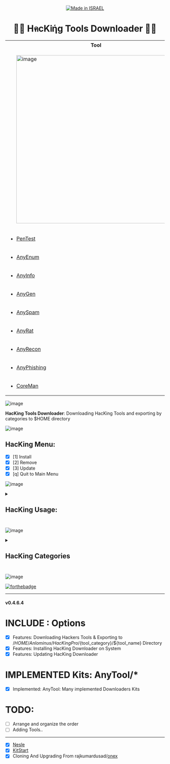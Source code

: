 <div align="center">

  <a href=""><br><img title="Made in ISRAEL" src="https://img.shields.io/badge/MADE%20IN-ISRAEL-blue?style=for-the-badge"></a>

<h1> 👨‍💻 HคcKᎥήg Tools Downloader 👨‍💻 </h1>

<table>
  <tr>
    <th>Tool</th>
    <th>ScreenShot</th>
  </tr>
    <tr>
      <td>
        <ul>
          <img width="530" alt="image" src="https://user-images.githubusercontent.com/51442719/163238417-5ad83755-2c6c-42a2-bd2f-a27107f74740.png">
        </ul>
      </td>
      <td>
        <ul>
        <li><a href="https://github.com/Anlominus/PenTest">PenTest</a></li><br>
        <li><a href="https://github.com/Anlominus/HacKing/tree/main/AnyTool/AnyEnum#--enumeration-tools-downloader--">AnyEnum</a></li>
        <li><a href="https://github.com/Anlominus/HacKing/tree/main/AnyTool/AnyInfo">AnyInfo</a></li>
        <li><a href="https://github.com/Anlominus/HacKing/tree/main/AnyPass/AnyPass">AnyPass</a></li><br>
        <li><a href="https://github.com/Anlominus/HacKing/tree/main/AnyTool/AnyPhishing">AnyPhishing</a></li><br>
        <li><a href="https://github.com/Anlominus/HacKing/tree/main/AnyTool/AnyGen">AnyGen</a></li>
        <li><a href="https://github.com/Anlominus/HacKing/tree/main/AnyTool/AnySpam">AnySpam</a></li>
        <li><a href="https://github.com/Anlominus/HacKing/tree/main/AnyTool/AnyRat#--remote-administration-tool---downloader--">AnyRat</a></li>
        <li><a href="https://github.com/Anlominus/HacKing/tree/main/AnyTool/AnyRecon#--reconnaissance-tools-downloader--">AnyRecon</a></li>
        <li><a href="https://github.com/Anlominus/HacKing/tree/main/AnyTool/CoreMan">CoreMan</a></li>
        </ul>
      </td>
   </tr>
  <tr>
      <td>
        <ul>
        <li><a href="https://github.com/Anlominus/PenTest">PenTest</a></li>
        </ul>
      </td>
  </tr>
  <tr>
      <td>
        <ul>
        <li><a href="https://github.com/Anlominus/HacKing/tree/main/AnyTool/AnyEnum#--enumeration-tools-downloader--">AnyEnum</a></li>
        </ul>
      </td>
  </tr>
  <tr>
      <td>
        <ul>
        <li><a href="https://github.com/Anlominus/HacKing/tree/main/AnyTool/AnyInfo">AnyInfo</a></li>
        </ul>
      </td>
  </tr>
  <tr>
      <td>
        <ul>
        <li><a href="https://github.com/Anlominus/HacKing/tree/main/AnyTool/AnyGen">AnyGen</a></li>
        </ul>
      </td>
  </tr>
  <tr>
      <td>
        <ul>
        <li><a href="https://github.com/Anlominus/HacKing/tree/main/AnyTool/AnySpam">AnySpam</a></li>
        </ul>
      </td>
  </tr>
  <tr>
      <td>
        <ul>
        <li><a href="https://github.com/Anlominus/HacKing/tree/main/AnyTool/AnyRat#--remote-administration-tool---downloader--">AnyRat</a></li>
        </ul>
      </td>
  </tr>
  <tr>
      <td>
        <ul>
        <li><a href="https://github.com/Anlominus/HacKing/tree/main/AnyTool/AnyRecon#--reconnaissance-tools-downloader--">AnyRecon</a></li>
        </ul>
      </td>
  </tr>
  <tr>
      <td>
        <ul>
        <li><a href="https://github.com/Anlominus/HacKing/tree/main/AnyTool/AnyPhishing">AnyPhishing</a></li>
        </ul>
      </td>
  </tr>
  <tr>
      <td>
        <ul>
        <li><a href="https://github.com/Anlominus/HacKing/tree/main/AnyTool/CoreMan">CoreMan</a></li>
        </ul>
      </td>
        </ul>
      </td>
  </tr>
    
</table>
</div>

![image](https://user-images.githubusercontent.com/51442719/149520330-b3bce735-5a57-481d-b122-fda4e2052cf8.png)

 **HacKing Tools Downloader**: Downloading HacKing Tools and exporting by categories to $HOME directory

![image](https://user-images.githubusercontent.com/51442719/149520330-b3bce735-5a57-481d-b122-fda4e2052cf8.png)


## HacKing Menu:
- [x]  [1]  Install
- [x]  [2]  Remove
- [X]  [3]  Update
- [x]  [q]  Quit to Main Menu

![image](https://user-images.githubusercontent.com/51442719/149520330-b3bce735-5a57-481d-b122-fda4e2052cf8.png)

<details>
  <summary>
    <h2> HacKing Usage: <h2>
  </summary>

## How to use HacKing ?
-  [x] Starting Tool: `sh HacKing start`
-  [x] Installing specific tool: `sh HacKing install toolname`
-  [x] Remove HacKing from System: `sh HacKing remove`

HacKing is very simple and easy to use tool, its available in both CLI and manual mode.

### CLI Mode :
`HacKing -h` or `HacKing help` for help.

Options :
- `HacKing install [tool_name]` install any tool.
- `HacKing -i [tool_name]` install any tool.
- `HacKing search [tool_name]` search any tool.
- `HacKing -s [tool_name]` search any tool.
- `HacKing list` list all tools.
- `HacKing list -a` list all tools.
- `HacKing -l` list all tools.
- `HacKing -l -a` list all tools.
- `HacKing help` get help.
- `HacKing -h` get help.

### Menu Mode :

`HacKing start` to start HacKing menu mode.

Enter a Number for a specific output:
- (1) : To show all available tools and type the number of a tool which you want to install.
- (2) : To show tools category.
- (3) : If you want to update HacKing.
- (4) : If you want to know About Us.
- (5) : To exit the tool.

</details>

![image](https://user-images.githubusercontent.com/51442719/149520330-b3bce735-5a57-481d-b122-fda4e2052cf8.png)

<details>
  <summary>
    <h2> HacKing Categories <h2>
  </summary>

- [x] 1 Anonymity
- [x] 2 Information Gathering
- [x] 3 Vulnerability Scanner
- [x] 4 Web Application Hacking
- [x] 5 Database Assessment
- [x] 6 Password Hacking
- [x] 7 Wireless Testing
- [x] 8 Reverse Engineering
- [x] 9 Exploit Frameworks
- [x] 10 Sniffing & Spoofing
- [x] 11 Maintaining Access
- [x] 12 Digital Forensics
- [x] 13 Reporting
- [x] 14 Social Engineering
- [x] 15 Malware Analysis
- [x] 16 Covering Tracks
- [x] 17 Android
- [x] 18 Termux
- [x] 19 Programming Languages
- [x] 20 Automotive
- [x] 21 Web Servers
- [x] 22 Transfer Data
- [x] 23 Payloads
- [x] 24 System Tools
- [x] 25 LazyTools
- [x] 26 Spamming

</details>

![image](https://user-images.githubusercontent.com/51442719/149520330-b3bce735-5a57-481d-b122-fda4e2052cf8.png)


[![forthebadge](https://forthebadge.com/images/badges/built-with-love.svg)](https://forthebadge.com)

---

#### v0.4.6.4
# INCLUDE : Options
- [X] Features: Downloading Hackers Tools & Exporting to /$HOME/Anlominus/HacKingPro/${tool_category}/${tool_name} Directory
- [X] Features: Installing HacKing Downloader on System
- [X] Features: Updating HacKing Downloader

# IMPLEMENTED Kits: AnyTool/*
- [X] Implemented: AnyTool: Many implemented Downloaders Kits

# TODO:
- [ ] Arrange and organize the order
- [ ] Adding Tools..

---

- [x] [Nesle](https://github.com/Anlominus/Nesle)
- [x] [KitStart](https://github.com/Anlominus/KitStart)
- [x] Cloning And Upgrading From rajkumardusad/[onex](https://github.com/rajkumardusad/onex)
